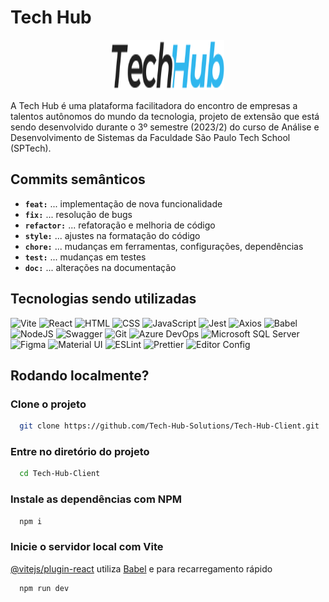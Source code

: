 # Tech Hub

<div align='center'> 
  <img src="src/assets/tech-hub-logo.svg" width="180px" height="80px" alt="Logotipo da Tech Hub">
</div>

A Tech Hub é uma plataforma facilitadora do encontro de empresas a talentos autônomos do mundo da tecnologia, projeto de extensão que está sendo desenvolvido durante o 3º semestre (2023/2) do curso de Análise e Desenvolvimento de Sistemas da Faculdade São Paulo Tech School (SPTech).

## Commits semânticos

- **`feat:`** ... implementação de nova funcionalidade
- **`fix:`** ... resolução de bugs
- **`refactor:`** ... refatoração e melhoria de código
- **`style:`** ... ajustes na formatação do código
- **`chore:`** ... mudanças em ferramentas, configurações, dependências
- **`test:`** ... mudanças em testes
- **`doc:`** ... alterações na documentação

## Tecnologias sendo utilizadas

![Vite](https://img.shields.io/badge/Vite-B73BFE?style=for-the-badge&logo=vite&logoColor=FFD62E)
![React](https://img.shields.io/badge/React-20232A?style=for-the-badge&logo=react&logoColor=61DAFB)
![HTML](https://img.shields.io/badge/HTML5-E34F26?style=for-the-badge&logo=html5&logoColor=white)
![CSS](https://img.shields.io/badge/CSS3-1572B6?style=for-the-badge&logo=css3&logoColor=white)
![JavaScript](https://img.shields.io/badge/JavaScript-323330?style=for-the-badge&logo=javascript&logoColor=F7DF1E)
![Jest](https://img.shields.io/badge/Jest-C21325?style=for-the-badge&logo=jest&logoColor=white)
![Axios](https://img.shields.io/badge/axios-671ddf?&style=for-the-badge&logo=axios&logoColor=white)
![Babel](https://img.shields.io/badge/Babel-F9DC3E?style=for-the-badge&logo=babel&logoColor=white)
![NodeJS](https://img.shields.io/badge/Node%20js-339933?style=for-the-badge&logo=nodedotjs&logoColor=white)
![Swagger](https://img.shields.io/badge/Swagger-85EA2D?style=for-the-badge&logo=Swagger&logoColor=white)
![Git](https://img.shields.io/badge/GIT-E44C30?style=for-the-badge&logo=git&logoColor=white)
![Azure DevOps](https://img.shields.io/badge/Azure_DevOps-0078D7?style=for-the-badge&logo=azure-devops&logoColor=white)
![Microsoft SQL Server](https://img.shields.io/badge/Microsoft%20SQL%20Server-CC2927?style=for-the-badge&logo=microsoft%20sql%20server&logoColor=white)
![Figma](https://img.shields.io/badge/Figma-F24E1E?style=for-the-badge&logo=figma&logoColor=white)
![Material UI](https://img.shields.io/badge/Material%20UI-007FFF?style=for-the-badge&logo=mui&logoColor=white)
![ESLint](https://img.shields.io/badge/eslint-3A33D1?style=for-the-badge&logo=eslint&logoColor=white)
![Prettier](https://img.shields.io/badge/prettier-1A2C34?style=for-the-badge&logo=prettier&logoColor=F7BA3E)
![Editor Config](https://img.shields.io/badge/Editor%20Config-E0EFEF?style=for-the-badge&logo=editorconfig&logoColor=000)

## Rodando localmente?

### Clone o projeto

```bash
  git clone https://github.com/Tech-Hub-Solutions/Tech-Hub-Client.git
```

### Entre no diretório do projeto

```bash
  cd Tech-Hub-Client
```

### Instale as dependências com NPM

```bash
  npm i
```

### Inicie o servidor local com Vite

[@vitejs/plugin-react](https://github.com/vitejs/vite-plugin-react/blob/main/packages/plugin-react/README.md) utiliza [Babel](https://babeljs.io/) e para recarregamento rápido

```bash
  npm run dev
```
